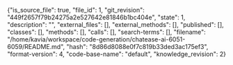 {"is_source_file": true, "file_id": 1, "git_revision": "449f2657f79b24275a2e527642e81846b1bc404e", "state": 1, "description": "", "external_files": [], "external_methods": [], "published": [], "classes": [], "methods": [], "calls": [], "search-terms": [], "filename": "/home/kavia/workspace/code-generation/chatease-ai-6051-6059/README.md", "hash": "8d86d8088e0f7c819b33ded3ac175ef3", "format-version": 4, "code-base-name": "default", "knowledge_revision": 2}